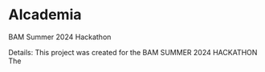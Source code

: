 # AIcademia
BAM Summer 2024 Hackathon

Details:
This project was created for the BAM SUMMER 2024 HACKATHON
The 